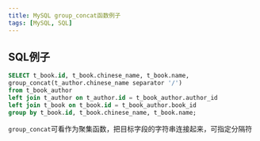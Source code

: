 ```yaml
---
title: MySQL group_concat函数例子
tags: [MySQL, SQL]
---
```


## SQL例子

```sql
SELECT t_book.id, t_book.chinese_name, t_book.name,
group_concat(t_author.chinese_name separator '/')
from t_book_author
left join t_author on t_author.id = t_book_author.author_id
left join t_book on t_book.id = t_book_author.book_id
group by t_book.id, t_book.chinese_name, t_book.name;
```

`group_concat`可看作为聚集函数，把目标字段的字符串连接起来，可指定分隔符